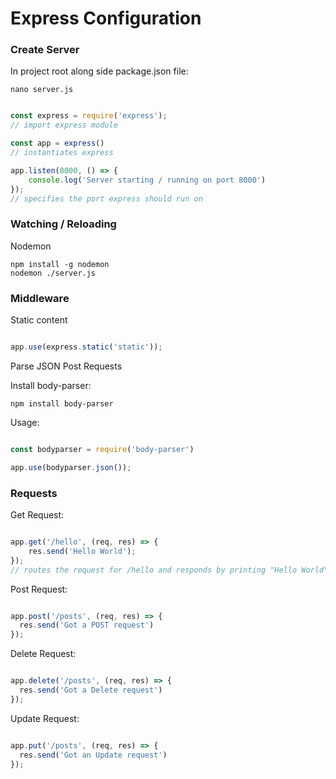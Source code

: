 Express Configuration
==


### Create Server

In project root along side package.json file:

    nano server.js

``` javascript

const express = require('express');
// import express module

const app = express()
// instantiates express

app.listen(8000, () => {
    console.log('Server starting / running on port 8000')
});
// specifies the port express should run on

```


### Watching / Reloading

Nodemon

    npm install -g nodemon
    nodemon ./server.js


### Middleware

Static content

``` javascript

app.use(express.static('static'));

```

Parse JSON Post Requests

Install body-parser:

    npm install body-parser

Usage:

``` javascript

const bodyparser = require('body-parser')

app.use(bodyparser.json());


```


### Requests


Get Request:

``` javascript

app.get('/hello', (req, res) => {
    res.send('Hello World');
});
// routes the request for /hello and responds by printing "Hello World" to screen

```

Post Request:

``` javascript

app.post('/posts', (req, res) => {
  res.send('Got a POST request')
});

```

Delete Request:

``` javascript

app.delete('/posts', (req, res) => {
  res.send('Got a Delete request')
});

```

Update Request:

``` javascript

app.put('/posts', (req, res) => {
  res.send('Got an Update request')
});

```
